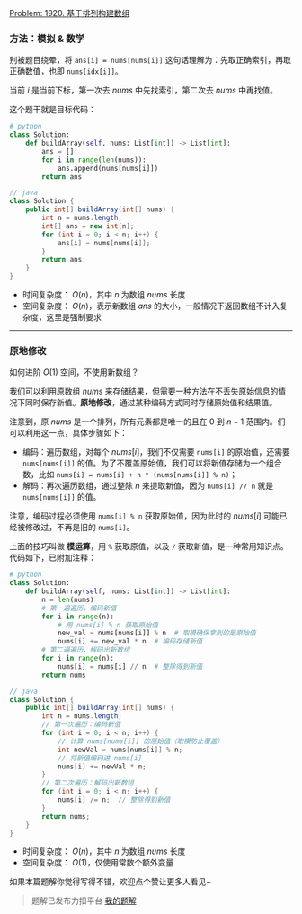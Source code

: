 [Problem: 1920. 基于排列构建数组](https://leetcode.cn/problems/build-array-from-permutation/description/)

### 方法：模拟 & 数学

别被题目绕晕，将 `ans[i] = nums[nums[i]]` 这句话理解为：先取正确索引，再取正确数值，也即 `nums[idx[i]]`。

当前 $i$ 是当前下标，第一次去 $nums$ 中先找索引，第二次去 $nums$ 中再找值。

这个题干就是目标代码：

```Python
# python
class Solution:
    def buildArray(self, nums: List[int]) -> List[int]:
        ans = []
        for i in range(len(nums)):
            ans.append(nums[nums[i]])
        return ans
```

```Java
// java
class Solution {
    public int[] buildArray(int[] nums) {
        int n = nums.length;
        int[] ans = new int[n];
        for (int i = 0; i < n; i++) {
            ans[i] = nums[nums[i]];
        }
        return ans;
    }
}
```

- 时间复杂度： $O(n)$，其中 $n$ 为数组 $nums$ 长度
- 空间复杂度： $O(n)$，表示新数组 $ans$ 的大小，一般情况下返回数组不计入复杂度，这里是强制要求

---

### 原地修改

如何进阶 $O(1)$ 空间，不使用新数组？

我们可以利用原数组 $nums$ 来存储结果，但需要一种方法在不丢失原始信息的情况下同时保存新值。**原地修改**，通过某种编码方式同时存储原始值和结果值。

注意到，原 $nums$ 是一个排列，所有元素都是唯一的且在 $0$ 到 $n-1$ 范围内。们可以利用这一点，具体步骤如下：

- 编码：遍历数组，对每个 $nums[i]$，我们不仅需要 `nums[i]` 的原始值，还需要 `nums[nums[i]]` 的值。为了不覆盖原始值，我们可以将新值存储为一个组合数，比如 `nums[i] = nums[i] + n * (nums[nums[i]] % n)`；
- 解码：再次遍历数组，通过整除 $n$ 来提取新值，因为 `nums[i] // n` 就是 `nums[nums[i]]` 的值。

注意，编码过程必须使用 `nums[i] % n` 获取原始值，因为此时的 $nums[i]$ 可能已经被修改过，不再是旧的 `nums[i]`。

上面的技巧叫做 **模运算**，用 `%` 获取原值，以及 `/` 获取新值，是一种常用知识点。代码如下，已附加注释：

```Python
# python
class Solution:
    def buildArray(self, nums: List[int]) -> List[int]:
        n = len(nums)
        # 第一遍遍历，编码新值
        for i in range(n):
            # 用 nums[i] % n 获取原始值
            new_val = nums[nums[i]] % n  # 取模确保拿到的是原始值
            nums[i] += new_val * n  # 编码存储新值
        # 第二遍遍历，解码出新数组
        for i in range(n):
            nums[i] = nums[i] // n  # 整除得到新值
        return nums
```

```Java
// java
class Solution {
    public int[] buildArray(int[] nums) {
        int n = nums.length;
        // 第一次遍历：编码新值
        for (int i = 0; i < n; i++) {
            // 计算 nums[nums[i]] 的原始值（取模防止覆盖）
            int newVal = nums[nums[i]] % n;
            // 将新值编码进 nums[i]
            nums[i] += newVal * n;
        }
        // 第二次遍历：解码出新数组
        for (int i = 0; i < n; i++) {
            nums[i] /= n;  // 整除得到新值
        }
        return nums;
    }
}
```

- 时间复杂度： $O(n)$，其中 $n$ 为数组 $nums$ 长度
- 空间复杂度： $O(1)$，仅使用常数个额外变量

如果本篇题解你觉得写得不错，欢迎点个赞让更多人看见~

> 题解已发布力扣平台 [我的题解](https://leetcode.cn/problems/build-array-from-permutation/solutions/3669734/shuang-jie-mo-ni-shu-xue-mo-yun-suan-tui-m6wn/)
